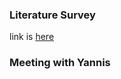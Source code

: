 ### Literature Survey
link is [here](https://github.com/jtestard/ResearchThoughts/blob/master/14-01/literature-survey.md)

### Meeting with Yannis

